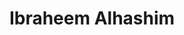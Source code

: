 ---
# Display name
title: Ibraheem Alhashim
home_page: https://ialhashim.github.io/

# Is this the primary user of the site?
superuser: false

highlight_name: false
---